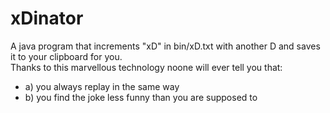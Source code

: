 # xDinator
A java program that increments "xD" in bin/xD.txt with another D and saves it to your clipboard for you.<br/>
Thanks to this marvellous technology noone will ever tell you that:<br/>
  + a) you always replay in the same way<br/>
  + b) you find the joke less funny than you are supposed to<br/>
